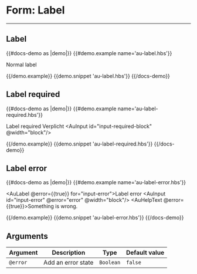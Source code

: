 # Form: Label

---

## Label

{{#docs-demo as |demo|}}
  {{#demo.example name='au-label.hbs'}}
    <div class="au-c-form">
      <p>
        <AuLabel for="input-regular">Normal label</AuLabel>
        <AuInput id="input-regular" />
      </p>
    </div>
  {{/demo.example}}
  {{demo.snippet 'au-label.hbs'}}
{{/docs-demo}}


## Label required

{{#docs-demo as |demo|}}
  {{#demo.example name='au-label-required.hbs'}}
    <div class="au-c-form">
      <p>
        <AuLabel for="input-required-block">
          Label required
          <AuPill>Verplicht</AuPill>
        </AuLabel>
        <AuInput id="input-required-block" @width="block"/>
      </p>
    </div>
  {{/demo.example}}
  {{demo.snippet 'au-label-required.hbs'}}
{{/docs-demo}}


## Label error

{{#docs-demo as |demo|}}
  {{#demo.example name='au-label-error.hbs'}}
    <div class="au-c-form">
      <p>
        <AuLabel @error={{true}} for="input-error">Label error</AuLabel>
        <AuInput id="input-error" @error="error" @width="block"/>
        <AuHelpText @error={{true}}>Something is wrong.</AuHelpText>
      </p>
    </div>
  {{/demo.example}}
  {{demo.snippet 'au-label-error.hbs'}}
{{/docs-demo}}


## Arguments

| Argument      | Description | Type | Default value |
| ------------- | ----------- | ---- | ------------- |
| `@error` | Add an error state  | `Boolean` | `false` |
